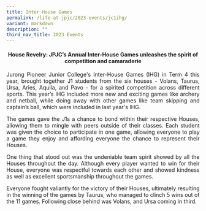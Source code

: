 ```yaml
---
title: Inter House Games
permalink: /life-at-jpjc/2023-events/jc1ihg/
variant: markdown
description: ""
third_nav_title: 2023 Events
---
```

<div align="justify">

<center><h4>House Revelry: JPJC’s Annual Inter-House Games unleashes the spirit of competition and camaraderie</h4></center>

<p>
Jurong Pioneer Junior College's Inter-House Games (IHG) in Term 4 this year, brought together J1 students from the six houses - Volans, Taurus, Ursa, Aries, Aquila, and Pavo - for a spirited competition across different sports. This year’s IHG included more new and exciting games like archery and netball, while doing away with other games like team skipping and captain’s ball, which were included in last year's IHG.</p>

<p>
The games gave the J1s a chance to bond within their respective Houses, allowing them to mingle with peers outside of their classes. Each student was given the choice to participate in one game, allowing everyone to play a game they enjoy and affording everyone the chance to represent their Houses.</p>

<p>
One thing that stood out was the undeniable team spirit showed by all the Houses throughout the day. Although every player wanted to win for their House, everyone was respectful towards each other and showed kindness as well as excellent sportsmanship throughout the games.</p>

<p>
Everyone fought valiantly for the victory of their Houses, ultimately resulting in the winning of the games by Taurus, who managed to clinch 5 wins out of the 11 games. Following close behind was Volans, and Ursa coming in third.</p>

<figure>
</figure></div>